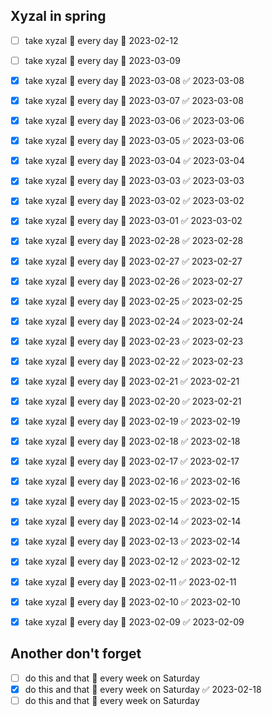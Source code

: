 ## Xyzal in spring

- [ ] take xyzal 🔁 every day 🛫 2023-02-12
- [ ] take xyzal 🔁 every day 🛫 2023-03-09
- [x] take xyzal 🔁 every day 🛫 2023-03-08 ✅ 2023-03-08
- [x] take xyzal 🔁 every day 🛫 2023-03-07 ✅ 2023-03-08
- [x] take xyzal 🔁 every day 🛫 2023-03-06 ✅ 2023-03-06
- [x] take xyzal 🔁 every day 🛫 2023-03-05 ✅ 2023-03-06
- [x] take xyzal 🔁 every day 🛫 2023-03-04 ✅ 2023-03-04
- [x] take xyzal 🔁 every day 🛫 2023-03-03 ✅ 2023-03-03
- [x] take xyzal 🔁 every day 🛫 2023-03-02 ✅ 2023-03-02
- [x] take xyzal 🔁 every day 🛫 2023-03-01 ✅ 2023-03-02
- [x] take xyzal 🔁 every day 🛫 2023-02-28 ✅ 2023-02-28
- [x] take xyzal 🔁 every day 🛫 2023-02-27 ✅ 2023-02-27
- [x] take xyzal 🔁 every day 🛫 2023-02-26 ✅ 2023-02-27
- [x] take xyzal 🔁 every day 🛫 2023-02-25 ✅ 2023-02-25
- [x] take xyzal 🔁 every day 🛫 2023-02-24 ✅ 2023-02-24
- [x] take xyzal 🔁 every day 🛫 2023-02-23 ✅ 2023-02-23
- [x] take xyzal 🔁 every day 🛫 2023-02-22 ✅ 2023-02-23
- [x] take xyzal 🔁 every day 🛫 2023-02-21 ✅ 2023-02-21
- [x] take xyzal 🔁 every day 🛫 2023-02-20 ✅ 2023-02-21
- [x] take xyzal 🔁 every day 🛫 2023-02-19 ✅ 2023-02-19
- [x] take xyzal 🔁 every day 🛫 2023-02-18 ✅ 2023-02-18
- [x] take xyzal 🔁 every day 🛫 2023-02-17 ✅ 2023-02-17
- [x] take xyzal 🔁 every day 🛫 2023-02-16 ✅ 2023-02-16
- [x] take xyzal 🔁 every day 🛫 2023-02-15 ✅ 2023-02-15
- [x] take xyzal 🔁 every day 🛫 2023-02-14 ✅ 2023-02-14
- [x] take xyzal 🔁 every day 🛫 2023-02-13 ✅ 2023-02-14
- [x] take xyzal 🔁 every day 🛫 2023-02-12 ✅ 2023-02-12
- [x] take xyzal 🔁 every day 🛫 2023-02-11 ✅ 2023-02-11
- [x] take xyzal 🔁 every day 🛫 2023-02-10 ✅ 2023-02-10
- [x] take xyzal 🔁 every day 🛫 2023-02-09 ✅ 2023-02-09



## Another don't forget

- [ ] do this and that 🔁 every week on Saturday
- [x] do this and that 🔁 every week on Saturday ✅ 2023-02-18
- [ ] do this and that 🔁 every week on Saturday
